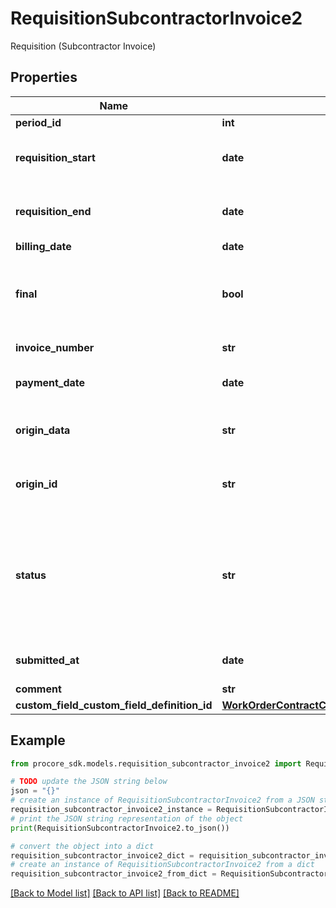 # RequisitionSubcontractorInvoice2

Requisition (Subcontractor Invoice)

## Properties

Name | Type | Description | Notes
------------ | ------------- | ------------- | -------------
**period_id** | **int** | Period ID | [optional] 
**requisition_start** | **date** | Requisition (Subcontractor Invoice) start date | [optional] 
**requisition_end** | **date** | Requisition (Subcontractor Invoice) end date | [optional] 
**billing_date** | **date** | Billing date | [optional] 
**final** | **bool** | true or false value indicating whether or not this is the final invoice | [optional] 
**invoice_number** | **str** | Invoice number | [optional] 
**payment_date** | **date** | Date requisition was paid | [optional] 
**origin_data** | **str** | Requisition (Subcontractor Invoice) third party data | [optional] 
**origin_id** | **str** | Requisition (Subcontractor Invoice) third party ID | [optional] 
**status** | **str** | Status; admin can set any status, standard and billing recipient can set to under_review (submit) or draft (save) | [optional] 
**submitted_at** | **date** | Date requisition was submitted | [optional] 
**comment** | **str** | Any comment | [optional] 
**custom_field_custom_field_definition_id** | [**WorkOrderContractCustomFieldCustomFieldDefinitionId**](WorkOrderContractCustomFieldCustomFieldDefinitionId.md) |  | [optional] 

## Example

```python
from procore_sdk.models.requisition_subcontractor_invoice2 import RequisitionSubcontractorInvoice2

# TODO update the JSON string below
json = "{}"
# create an instance of RequisitionSubcontractorInvoice2 from a JSON string
requisition_subcontractor_invoice2_instance = RequisitionSubcontractorInvoice2.from_json(json)
# print the JSON string representation of the object
print(RequisitionSubcontractorInvoice2.to_json())

# convert the object into a dict
requisition_subcontractor_invoice2_dict = requisition_subcontractor_invoice2_instance.to_dict()
# create an instance of RequisitionSubcontractorInvoice2 from a dict
requisition_subcontractor_invoice2_from_dict = RequisitionSubcontractorInvoice2.from_dict(requisition_subcontractor_invoice2_dict)
```
[[Back to Model list]](../README.md#documentation-for-models) [[Back to API list]](../README.md#documentation-for-api-endpoints) [[Back to README]](../README.md)


